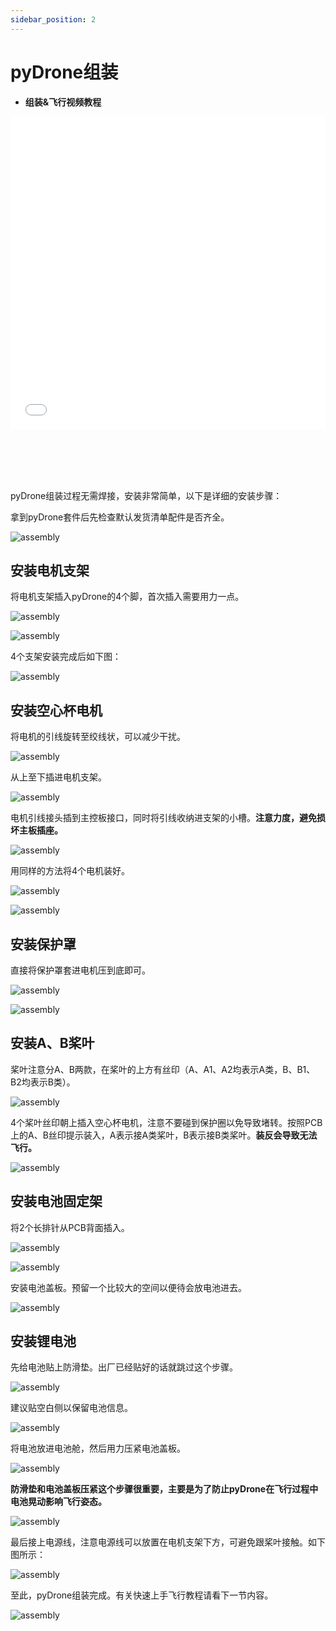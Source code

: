 ```yaml
---
sidebar_position: 2
---
```


# pyDrone组装

- **组装&飞行视频教程**

<iframe src="//player.bilibili.com/player.html?isOutside=true&aid=983867819&bvid=BV1ct4y1V7qG&cid=782533338&p=1" scrolling="no" border="0" frameborder="no" framespacing="0" allowfullscreen="true" width="100%" height="500"></iframe>

<br></br>
<br></br>

pyDrone组装过程无需焊接，安装非常简单，以下是详细的安装步骤：

拿到pyDrone套件后先检查默认发货清单配件是否齐全。

![assembly](./img/assembly/assembly1.png)

## 安装电机支架

将电机支架插入pyDrone的4个脚，首次插入需要用力一点。

![assembly](./img/assembly/assembly2.png)

![assembly](./img/assembly/assembly3.png)

4个支架安装完成后如下图：

![assembly](./img/assembly/assembly4.png)

## 安装空心杯电机

将电机的引线旋转至绞线状，可以减少干扰。

![assembly](./img/assembly/assembly5.png)

从上至下插进电机支架。

![assembly](./img/assembly/assembly6.png)

电机引线接头插到主控板接口，同时将引线收纳进支架的小槽。**注意力度，避免损坏主板插座。**

![assembly](./img/assembly/assembly7.png)

用同样的方法将4个电机装好。

![assembly](./img/assembly/assembly8.png)

![assembly](./img/assembly/assembly9.png)

## 安装保护罩

直接将保护罩套进电机压到底即可。

![assembly](./img/assembly/assembly10.jpg)

![assembly](./img/assembly/assembly11.jpg)

## 安装A、B桨叶

桨叶注意分A、B两款，在桨叶的上方有丝印（A、A1、A2均表示A类，B、B1、B2均表示B类）。

![assembly](./img/assembly/assembly12.png)

4个桨叶丝印朝上插入空心杯电机，注意不要碰到保护圈以免导致堵转。按照PCB上的A、B丝印提示装入，A表示接A类桨叶，B表示接B类桨叶。**装反会导致无法飞行。**

![assembly](./img/assembly/assembly13.png)

## 安装电池固定架

将2个长排针从PCB背面插入。

![assembly](./img/assembly/assembly14.png)

![assembly](./img/assembly/assembly15.png)

安装电池盖板。预留一个比较大的空间以便待会放电池进去。

![assembly](./img/assembly/assembly16.png)

## 安装锂电池

先给电池贴上防滑垫。出厂已经贴好的话就跳过这个步骤。

![assembly](./img/assembly/assembly17.png)

建议贴空白侧以保留电池信息。

![assembly](./img/assembly/assembly18.png)

将电池放进电池舱，然后用力压紧电池盖板。

![assembly](./img/assembly/assembly19.png)

**防滑垫和电池盖板压紧这个步骤很重要，主要是为了防止pyDrone在飞行过程中电池晃动影响飞行姿态。**

![assembly](./img/assembly/assembly20.png)

最后接上电源线，注意电源线可以放置在电机支架下方，可避免跟桨叶接触。如下图所示：

![assembly](./img/assembly/assembly21.png)

至此，pyDrone组装完成。有关快速上手飞行教程请看下一节内容。

![assembly](./img/assembly/assembly22.png)